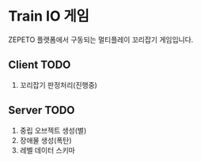 Train IO 게임
=============

ZEPETO 플랫폼에서 구동되는 멀티플레이 꼬리잡기 게임입니다.

Client TODO
-------------
1. 꼬리잡기 판정처리(진행중)


Server TODO
-------------
1. 중립 오브젝트 생성(별)
2. 장애물 생성(폭탄)
3. 레벨 데이터 스키마
